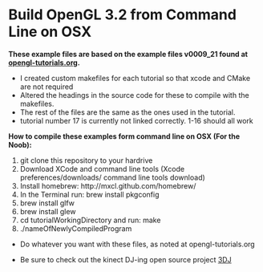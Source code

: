 <h1>Build OpenGL 3.2 from Command Line on OSX</h1>

<b>These example files are based on the example files v0009_21 found at <a href="http://www.opengl-tutorial.org">opengl-tutorials.org</a>.</b> 
* I created custom makefiles for each tutorial so that xcode and CMake are not required
* Altered the headings in the source code for these to compile with the makefiles. 
* The rest of the files are the same as the ones used in the tutorial.
* tutorial number 17 is currently not linked correctly. 1-16 should all work

<b>How to compile these examples form command line on OSX (For the Noob):</b>
<ol>
	<li> git clone this repository to your hardrive</li>
	<li> Download XCode and command line tools  (Xcode preferences/downloads/ command line tools download)</li>
	<li> Install homebrew:  http://mxcl.github.com/homebrew/</li>
	<li> In the Terminal run:  brew install pkgconfig</li>
	<li>  brew install glfw</li>
	<li> brew install glew</li>
	<li> cd tutorialWorkingDirectory and run:    make    </li>  
	<li> ./nameOfNewlyCompiledProgram</li>
</ol>


* Do whatever you want with these files, as noted at opengl-tutorials.org

* Be sure to check out the kinect DJ-ing open source project <a href="https://github.com/3dj">3DJ</a>
